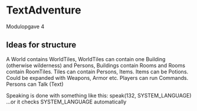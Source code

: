 # TextAdventure
Modulopgave 4

## Ideas for structure

A World contains WorldTiles, WorldTiles can contain one Building (otherwise wilderness) and Persons, Buildings contain Rooms and Rooms contain RoomTiles.
Tiles can contain Persons, Items.
Items can be Potions. Could be expanded with Weapons, Armor etc.
Players can run Commands.
Persons can Talk (Text)

Speaking is done with something like this:
speak(132, SYSTEM_LANGUAGE)
...or it checks SYSTEM_LANGUAGE automatically
